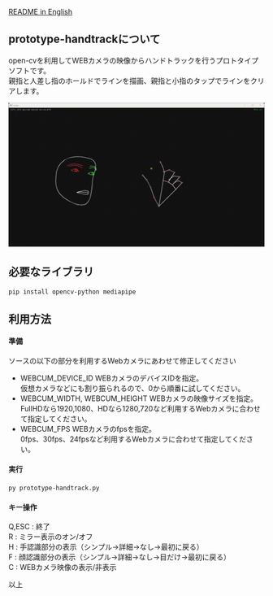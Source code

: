 [README in English](readme.md)

## prototype-handtrackについて
open-cvを利用してWEBカメラの映像からハンドトラックを行うプロトタイプソフトです。  
親指と人差し指のホールドでラインを描画、親指と小指のタップでラインをクリアします。  

![prototype-handtrack](prototype-handtrack.gif)

## 必要なライブラリ
    pip install opencv-python mediapipe

## 利用方法
#### 準備
ソースの以下の部分を利用するWebカメラにあわせて修正してください  

- WEBCUM_DEVICE_ID
WEBカメラのデバイスIDを指定。  
仮想カメラなどにも割り振られるので、0から順番に試してください。  
- WEBCUM_WIDTH, WEBCUM_HEIGHT
WEBカメラの映像サイズを指定。  
FullHDなら1920,1080、HDなら1280,720など利用するWebカメラに合わせて指定してください。  
- WEBCUM_FPS
WEBカメラのfpsを指定。  
0fps、30fps、24fpsなど利用するWebカメラに合わせて指定してください。  

#### 実行
    py prototype-handtrack.py

#### キー操作
Q,ESC   : 終了  
R       : ミラー表示のオン/オフ  
H       : 手認識部分の表示（シンプル->詳細->なし->最初に戻る）  
F       : 顔認識部分の表示（シンプル->詳細->なし->目だけ->最初に戻る）  
C       : WEBカメラ映像の表示/非表示  

以上
